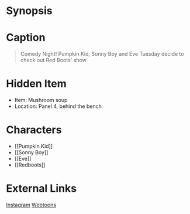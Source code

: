 # Synopsis


# Caption
> Comedy Night! Pumpkin Kid, Sonny Boy and Eve Tuesday decide to check out Red Boots' show.

# Hidden Item
* Item: Mushroom soup
* Location: <spoiler>Panel 4, behind the bench</spoiler>

# Characters
* [[Pumpkin Kid]]
* [[Sonny Boy]]
* [[Eve]]
* [[Redboots]]

# External Links
[Instagram](https://www.instagram.com/p/CcYNE32MDiJ/?igshid=YmMyMTA2M2Y=)
[Webtoons](https://www.webtoons.com/en/challenge/twistwood-tales/107-comedy-night/viewer?title_no=344740&episode_no=117)
